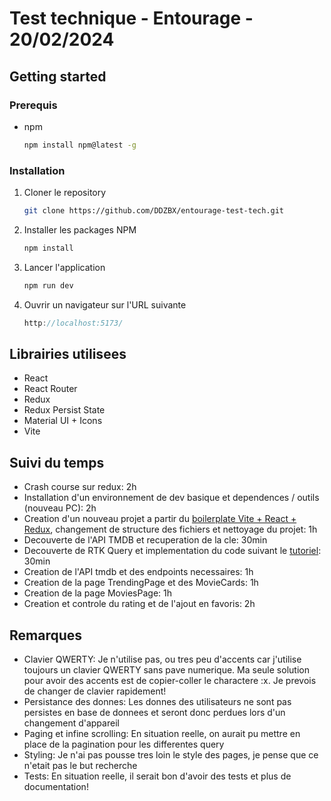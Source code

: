 # Test technique - Entourage - 20/02/2024

## Getting started

### Prerequis

- npm
  ```sh
  npm install npm@latest -g
  ```

### Installation

1. Cloner le repository
   ```sh
   git clone https://github.com/DDZBX/entourage-test-tech.git
   ```
2. Installer les packages NPM
   ```sh
   npm install
   ```
3. Lancer l'application
   ```sh
   npm run dev
   ```
4. Ouvrir un navigateur sur l'URL suivante
   ```js
   http://localhost:5173/
   ```

## Librairies utilisees

- React
- React Router
- Redux
- Redux Persist State
- Material UI + Icons
- Vite

## Suivi du temps

- Crash course sur redux: 2h
- Installation d'un environnement de dev basique et dependences / outils (nouveau PC): 2h
- Creation d'un nouveau projet a partir du [boilerplate Vite + React + Redux](https://github.com/reduxjs/redux-templates), changement de structure des fichiers et nettoyage du projet: 1h
- Decouverte de l'API TMDB et recuperation de la cle: 30min
- Decouverte de RTK Query et implementation du code suivant le [tutoriel](https://redux-toolkit.js.org/tutorials/rtk-query): 30min
- Creation de l'API tmdb et des endpoints necessaires: 1h
- Creation de la page TrendingPage et des MovieCards: 1h
- Creation de la page MoviesPage: 1h
- Creation et controle du rating et de l'ajout en favoris: 2h

## Remarques

- Clavier QWERTY: Je n'utilise pas, ou tres peu d'accents car j'utilise toujours un clavier QWERTY sans pave numerique. Ma seule solution pour avoir des accents est de copier-coller le charactere :x. Je prevois de changer de clavier rapidement!
- Persistance des donnes: Les donnes des utilisateurs ne sont pas persistes en base de donnees et seront donc perdues lors d'un changement d'appareil
- Paging et infine scrolling: En situation reelle, on aurait pu mettre en place de la pagination pour les differentes query
- Styling: Je n'ai pas pousse tres loin le style des pages, je pense que ce n'etait pas le but recherche
- Tests: En situation reelle, il serait bon d'avoir des tests et plus de documentation!
